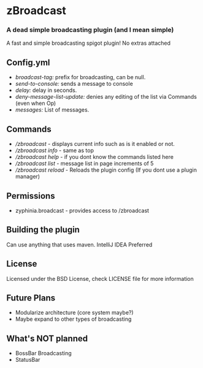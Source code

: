# zBroadcast
### A dead simple broadcasting plugin (and I mean simple)

A fast and simple broadcasting spigot plugin! No extras attached

## Config.yml

- _broadcast-tag:_ prefix for broadcasting, can be null.
- _send-to-console:_ sends a message to console
- _delay:_ delay in seconds.
- _deny-message-list-update:_ denies any editing of the list via Commands (even when Op)
- _messages:_ List of messages.

## Commands

- _/zbroadcast_ - displays current info such as is it enabled or not.
- _/zbroadcast info_ - same as top
- _/zbroadcast help_ - if you dont know the commands listed here
- _/zbroadcast list_ <pageIndex> - message list in page increments of 5
- _/zbroadcast reload_ - Reloads the plugin config (If you dont use a plugin manager)

## Permissions

- zyphinia.broadcast - provides access to /zbroadcast

## Building the plugin

Can use anything that uses maven. IntelliJ IDEA Preferred

## License

Licensed under the BSD License, check LICENSE file for more information

## Future Plans

- Modularize architecture (core system maybe?)
- Maybe expand to other types of broadcasting

## What's NOT planned

- BossBar Broadcasting
- StatusBar
